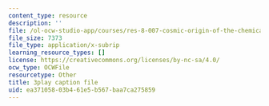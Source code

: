 ```yaml
---
content_type: resource
description: ''
file: /ol-ocw-studio-app/courses/res-8-007-cosmic-origin-of-the-chemical-elements-fall-2019/ea37105803b461e5b567baa7ca275859_8FtCg_bbdW0.srt
file_size: 7373
file_type: application/x-subrip
learning_resource_types: []
license: https://creativecommons.org/licenses/by-nc-sa/4.0/
ocw_type: OCWFile
resourcetype: Other
title: 3play caption file
uid: ea371058-03b4-61e5-b567-baa7ca275859
---
```


